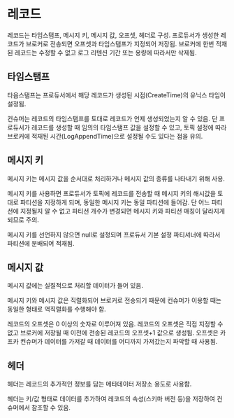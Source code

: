 # 레코드

레코드는 타임스탬프, 메시지 키, 메시지 값, 오프셋, 헤더로 구성. 프로듀서가 생성한 레코드가 브로커로 전송되면 오프셋과 타임스탬프가 지정되어 저장됨. 브로커에 한번 적재된 레코드는 수정할 수 없고 로그 리텐션 기간 또는 용량에 따라서만 삭제됨.

## 타임스탬프

타음스탬프는 프로듀서에서 해당 레코드가 생성된 시점(CreateTime)의 유닉스 타임이 설정됨.

컨슈머는 레코드의 타임스탬프를 토대로 레코드가 언제 생성되었는지 알 수 있음. 단 프로듀서가 레코드를 생성할 때 임의의 타임스탬프 값을 설정할 수 있고, 토픽 설정에 따라 브로커에 적재된 시간(LogAppendTime)으로 설정될 수도 있다는 점을 유의.

## 메시지 키

메시지 키는 메시지 값을 순서대로 처리하거나 메시지 값의 종류를 나타내기 위해 사용.

메시지 키를 사용하면 프로듀서가 토픽에 레코드를 전송할 때 메시지 키의 해시값을 토대로 파티션을 지정하게 되며, 동일한 메시지 키는 동일 파티션에 들어감. 단 어느 파티션에 지정될지 알 수 없고 파티션 개수가 변경되면 메시지 키와 파티션 매칭이 달라지게 되므로 주의.

메시지 키를 선언하지 않으면 null로 설정되며 프로듀서 기본 설정 파티셔너에 따라서 파티션에 분배되어 적재됨.

## 메시지 값

메시지 값에는 실질적으로 처리할 데이터가 들어 있음.

메시지 키와 메시지 값은 직렬화되어 브로커로 전송되기 때문에 컨슈머가 이용할 때는 동일한 형태로 역직렬화를 수행해야 함.

레코드의 오프셋은 0 이상의 숫자로 이루어져 있음. 레코드의 오프셋은 직접 지정할 수 없고 브로커에 저장될 때 이전에 전송된 레코드의 오프셋+1 값으로 생성됨. 오프셋은 카프카 컨슈머가 데이터를 가져갈 때 데이터를 어디까지 가져갔는지 파악할 때 사용됨.

## 헤더

헤더는 레코드의 추가적인 정보를 담는 메타데이터 저장소 용도로 사용함.

헤더는 키/값 형태로 데이터를 추가하여 레코드의 속성(스키마 버전 등)을 저장하여 컨슈머에서 참조할 수 있음.
